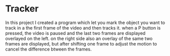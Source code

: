 # Tracker
In this project I created a program which let you mark the object you want to track in a the first frame of the video and then tracks it.
when a P button is pressed, the video is paused and the last two frames are displayed overlayed on the left. on the right side also an overlay of the same two frames are displayed, but after shifting one frame to adjust the motion to cancel the difference btween the frames.
